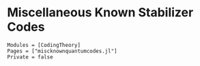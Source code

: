 # Miscellaneous Known Stabilizer Codes

```@autodocs
Modules = [CodingTheory]
Pages = ["miscknownquantumcodes.jl"]
Private = false
```
